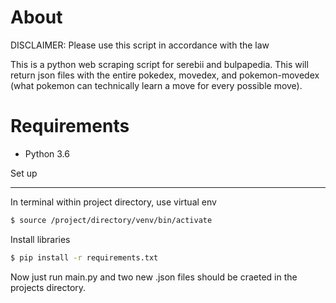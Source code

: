 About
=====

DISCLAIMER: Please use this script in accordance with the law 

This is a python web scraping script for serebii and bulpapedia. 
This will return json files with the entire pokedex, movedex, and 
pokemon-movedex (what pokemon can technically learn a move for every possible move).

Requirements
============

* Python 3.6


Set up 

------


In terminal within project directory, use virtual env

```sh
$ source /project/directory/venv/bin/activate

```

Install libraries 

```sh
$ pip install -r requirements.txt

```

Now just run main.py and two new .json files should be craeted in the projects directory. 



